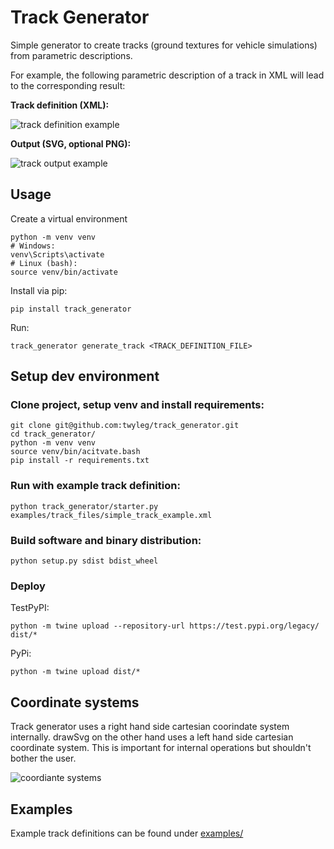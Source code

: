 # Track Generator

Simple generator to create tracks (ground textures for vehicle simulations)
from parametric descriptions.

For example, the following parametric description of a track in XML will lead
to the corresponding result:

**Track definition (XML):**

![track definition example](doc/img/png/track_definition_example_0.png)

**Output (SVG, optional PNG):**

![track output example](doc/img/png/track_output_example_0.png)

## Usage

Create a virtual environment

    python -m venv venv
    # Windows:
    venv\Scripts\activate
    # Linux (bash):
    source venv/bin/activate

Install via pip:

    pip install track_generator

Run:

    track_generator generate_track <TRACK_DEFINITION_FILE>

## Setup dev environment

### Clone project, setup venv and install requirements:

    git clone git@github.com:twyleg/track_generator.git
    cd track_generator/
    python -m venv venv
    source venv/bin/acitvate.bash
    pip install -r requirements.txt

### Run with example track definition:

    python track_generator/starter.py examples/track_files/simple_track_example.xml

### Build software and binary distribution:

    python setup.py sdist bdist_wheel

### Deploy

TestPyPI:

    python -m twine upload --repository-url https://test.pypi.org/legacy/ dist/*
    
PyPi:

    python -m twine upload dist/*

    

## Coordinate systems

Track generator uses a right hand side cartesian coorindate system internally. drawSvg on the other hand uses a
left hand side cartesian coordinate system. This is important for internal operations but shouldn't bother the user.

![coordiante systems](doc/img/svg/coordinate_systems.svg)

## Examples

Example track definitions can be found under [examples/](examples/)